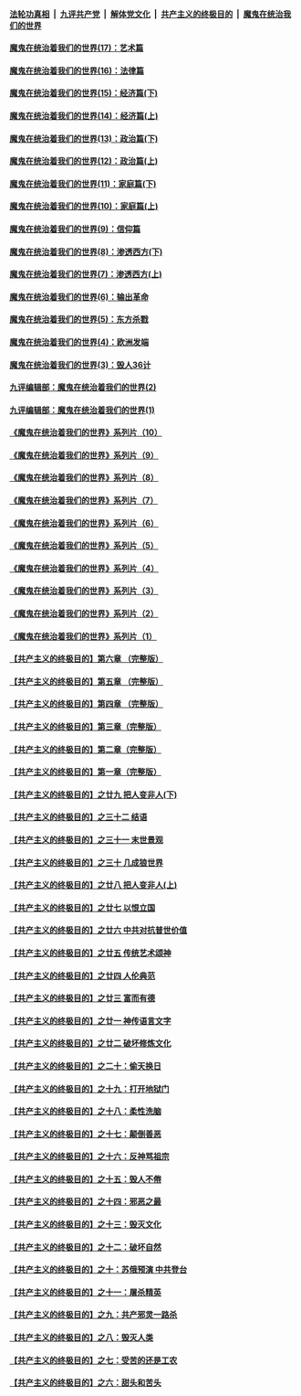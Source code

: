 

####  [法轮功真相](../../../../basic/blob/master/README.md?t=10210403) &nbsp;|&nbsp; [九评共产党](../../../../9ping.md/blob/master/README.md?t=10210403) &nbsp;|&nbsp; [解体党文化](../../../../jtdwh.md/blob/master/README.md?t=10210403)  &nbsp;|&nbsp; [共产主义的终极目的](../../../../gczydzjmd.md/blob/master/README.md?t=10210403) &nbsp;|&nbsp; [魔鬼在统治我们的世界](../../../../mgztzwmdsj.md/blob/master/README.md?t=10210403) 

#### [魔鬼在统治着我们的世界(17)：艺术篇](../pages/nsc422/n10499093.md?t=10210403) 

#### [魔鬼在统治着我们的世界(16)：法律篇](../pages/nsc422/n10485969.md?t=10210403) 

#### [魔鬼在统治着我们的世界(15)：经济篇(下)](../pages/nsc422/n10469975.md?t=10210403) 

#### [魔鬼在统治着我们的世界(14)：经济篇(上)](../pages/nsc422/n10457370.md?t=10210403) 

#### [魔鬼在统治着我们的世界(13)：政治篇(下)](../pages/nsc422/n10448270.md?t=10210403) 

#### [魔鬼在统治着我们的世界(12)：政治篇(上)](../pages/nsc422/n10444576.md?t=10210403) 

#### [魔鬼在统治着我们的世界(11)：家庭篇(下)](../pages/nsc422/n10440961.md?t=10210403) 

#### [魔鬼在统治着我们的世界(10)：家庭篇(上)](../pages/nsc422/n10435448.md?t=10210403) 

#### [魔鬼在统治着我们的世界(9)：信仰篇](../pages/nsc422/n10432159.md?t=10210403) 

#### [魔鬼在统治着我们的世界(8)：渗透西方(下)](../pages/nsc422/n10429603.md?t=10210403) 

#### [魔鬼在统治着我们的世界(7)：渗透西方(上)](../pages/nsc422/n10426013.md?t=10210403) 

#### [魔鬼在统治着我们的世界(6)：输出革命](../pages/nsc422/n10421536.md?t=10210403) 

#### [魔鬼在统治着我们的世界(5)：东方杀戮](../pages/nsc422/n10417707.md?t=10210403) 

#### [魔鬼在统治着我们的世界(4)：欧洲发端](../pages/nsc422/n10414890.md?t=10210403) 

#### [魔鬼在统治着我们的世界(3)：毁人36计](../pages/nsc422/n10411583.md?t=10210403) 

#### [九评编辑部：魔鬼在统治着我们的世界(2)](../pages/nsc422/n10410036.md?t=10210403) 

#### [九评编辑部：魔鬼在统治着我们的世界(1)](../pages/nsc422/n10406825.md?t=10210403) 

#### [《魔鬼在统治着我们的世界》系列片（10）](../pages/nsc422/n12292670.md?t=10210403) 

#### [《魔鬼在统治着我们的世界》系列片（9）](../pages/nsc422/n12290859.md?t=10210403) 

#### [《魔鬼在统治着我们的世界》系列片（8）](../pages/nsc422/n12287445.md?t=10210403) 

#### [《魔鬼在统治着我们的世界》系列片（7）](../pages/nsc422/n12283425.md?t=10210403) 

#### [《魔鬼在统治着我们的世界》系列片（6）](../pages/nsc422/n12282314.md?t=10210403) 

#### [《魔鬼在统治着我们的世界》系列片（5）](../pages/nsc422/n12281419.md?t=10210403) 

#### [《魔鬼在统治着我们的世界》系列片（4）](../pages/nsc422/n12274024.md?t=10210403) 

#### [《魔鬼在统治着我们的世界》系列片（3）](../pages/nsc422/n12271322.md?t=10210403) 

#### [《魔鬼在统治着我们的世界》系列片（2）](../pages/nsc422/n12269049.md?t=10210403) 

#### [《魔鬼在统治着我们的世界》系列片（1）](../pages/nsc422/n12267575.md?t=10210403) 

#### [【共产主义的终极目的】第六章 （完整版）](../pages/nsc422/n11428913.md?t=10210403) 

#### [【共产主义的终极目的】第五章 （完整版）](../pages/nsc422/n11428912.md?t=10210403) 

#### [【共产主义的终极目的】第四章 （完整版）](../pages/nsc422/n11428907.md?t=10210403) 

#### [【共产主义的终极目的】第三章（完整版）](../pages/nsc422/n11428848.md?t=10210403) 

#### [【共产主义的终极目的】第二章（完整版）](../pages/nsc422/n11428831.md?t=10210403) 

#### [【共产主义的终极目的】第一章（完整版）](../pages/nsc422/n11417651.md?t=10210403) 

#### [【共产主义的终极目的】之廿九 把人变非人(下)](../pages/nsc422/n11344140.md?t=10210403) 

#### [【共产主义的终极目的】之三十二 结语](../pages/nsc422/n11360535.md?t=10210403) 

#### [【共产主义的终极目的】之三十一 末世景观](../pages/nsc422/n11351129.md?t=10210403) 

#### [【共产主义的终极目的】之三十 几成狼世界](../pages/nsc422/n11348280.md?t=10210403) 

#### [【共产主义的终极目的】之廿八 把人变非人(上)](../pages/nsc422/n11340492.md?t=10210403) 

#### [【共产主义的终极目的】之廿七 以恨立国](../pages/nsc422/n11336944.md?t=10210403) 

#### [【共产主义的终极目的】之廿六 中共对抗普世价值](../pages/nsc422/n11324785.md?t=10210403) 

#### [【共产主义的终极目的】之廿五 传统艺术颂神](../pages/nsc422/n11296396.md?t=10210403) 

#### [【共产主义的终极目的】之廿四 人伦典范](../pages/nsc422/n11296397.md?t=10210403) 

#### [【共产主义的终极目的】之廿三 富而有德](../pages/nsc422/n11283598.md?t=10210403) 

#### [【共产主义的终极目的】之廿一 神传语言文字](../pages/nsc422/n11263265.md?t=10210403) 

#### [【共产主义的终极目的】之廿二 破坏修炼文化](../pages/nsc422/n11245728.md?t=10210403) 

#### [【共产主义的终极目的】之二十：偷天换日](../pages/nsc422/n11238846.md?t=10210403) 

#### [【共产主义的终极目的】之十九：打开地狱门](../pages/nsc422/n11206376.md?t=10210403) 

#### [【共产主义的终极目的】之十八：柔性洗脑](../pages/nsc422/n11199994.md?t=10210403) 

#### [【共产主义的终极目的】之十七：颠倒善恶](../pages/nsc422/n11179782.md?t=10210403) 

#### [【共产主义的终极目的】之十六：反神骂祖宗](../pages/nsc422/n11166798.md?t=10210403) 

#### [【共产主义的终极目的】之十五：毁人不倦](../pages/nsc422/n11166792.md?t=10210403) 

#### [【共产主义的终极目的】之十四：邪恶之最](../pages/nsc422/n11150249.md?t=10210403) 

#### [【共产主义的终极目的】之十三：毁灭文化](../pages/nsc422/n11135227.md?t=10210403) 

#### [【共产主义的终极目的】之十二：破坏自然](../pages/nsc422/n11135214.md?t=10210403) 

#### [【共产主义的终极目的】之十：苏俄预演 中共登台](../pages/nsc422/n11118424.md?t=10210403) 

#### [【共产主义的终极目的】之十一：屠杀精英](../pages/nsc422/n11118442.md?t=10210403) 

#### [【共产主义的终极目的】之九：共产邪灵一路杀](../pages/nsc422/n11114139.md?t=10210403) 

#### [【共产主义的终极目的】之八：毁灭人类](../pages/nsc422/n11108503.md?t=10210403) 

#### [【共产主义的终极目的】之七：受苦的还是工农](../pages/nsc422/n11101809.md?t=10210403) 

#### [【共产主义的终极目的】之六：甜头和苦头](../pages/nsc422/n11096971.md?t=10210403) 

